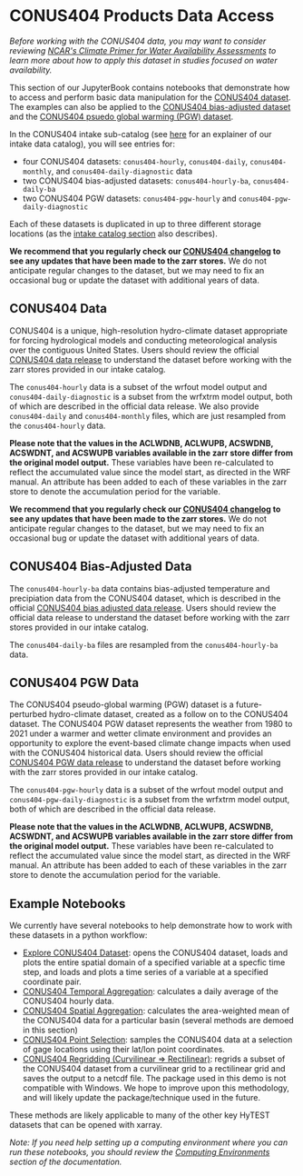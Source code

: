 # CONUS404 Products Data Access

*Before working with the CONUS404 data, you may want to consider reviewing [NCAR's Climate Primer for Water Availability Assessments](https://ncar.github.io/climate-primer-water/index.html) to learn more about how to apply this dataset in studies focused on water availability.*

This section of our JupyterBook contains notebooks that demonstrate how to access and perform basic data manipulation for the [CONUS404 dataset](https://doi.org/10.5066/P9PHPK4F). The examples can also be applied to the [CONUS404 bias-adjusted dataset](https://doi.org/10.5066/P9JE61P7) and the [CONUS404 psuedo global warming (PGW) dataset](https://doi.org/10.5066/P9HH85UU). 

In the CONUS404 intake sub-catalog (see [here](../dataset_catalog/README.md) for an explainer of our intake data catalog), you will see entries for:
- four CONUS404 datasets: `conus404-hourly`, `conus404-daily`, `conus404-monthly`, and `conus404-daily-diagnostic` data
- two CONUS404 bias-adjusted datasets: `conus404-hourly-ba`, `conus404-daily-ba`
- two CONUS404 PGW datasets: `conus404-pgw-hourly` and `conus404-pgw-daily-diagnostic`

Each of these datasets is duplicated in up to three different storage locations (as the [intake catalog section](../dataset_catalog/README.md) also describes).

**We recommend that you regularly check our [CONUS404 changelog](./CONUS404_CHANGELOG) to see any updates that have been made to the zarr stores.** We do not anticipate regular changes to the dataset, but we may need to fix an occasional bug or update the dataset with additional years of data.

## CONUS404 Data
CONUS404 is a unique, high-resolution hydro-climate dataset appropriate for forcing hydrological models and conducting meteorological analysis over the contiguous United States. Users should review the official [CONUS404 data release](https://doi.org/10.5066/P9PHPK4F) to understand the dataset before working with the zarr stores provided in our intake catalog.

The `conus404-hourly` data is a subset of the wrfout model output and `conus404-daily-diagnostic` is a subset from the wrfxtrm model output, both of which are described in the official data release. We also provide `conus404-daily` and `conus404-monthly` files, which are just resampled from the `conus404-hourly` data.

**Please note that the values in the ACLWDNB, ACLWUPB, ACSWDNB, ACSWDNT, and ACSWUPB variables available in the zarr store differ from the original model output.** These variables have been re-calculated to reflect the accumulated value since the model start, as directed in the WRF manual. An attribute has been added to each of these variables in the zarr store to denote the accumulation period for the variable. 

**We recommend that you regularly check our [CONUS404 changelog](./CONUS404_CHANGELOG) to see any updates that have been made to the zarr stores.** We do not anticipate regular changes to the dataset, but we may need to fix an occasional bug or update the dataset with additional years of data.

## CONUS404 Bias-Adjusted Data
The `conus404-hourly-ba` data contains bias-adjusted temperature and precipiation data from the CONUS404 dataset, which is described in the official [CONUS404 bias adjusted data release](https://doi.org/10.5066/P9JE61P7). Users should review the official data release to understand the dataset before working with the zarr stores provided in our intake catalog.

The `conus404-daily-ba` files are resampled from the `conus404-hourly-ba` data.

## CONUS404 PGW Data
The CONUS404 pseudo-global warming (PGW) dataset is a future-perturbed hydro-climate dataset, created as a follow on to the CONUS404 dataset. The CONUS404 PGW dataset represents the weather from 1980 to 2021 under a warmer and wetter climate environment and provides an opportunity to explore the event-based climate change impacts when used with the CONUS404 historical data. Users should review the official [CONUS404 PGW data release](https://doi.org/10.5066/P9HH85UU) to understand the dataset before working with the zarr stores provided in our intake catalog.

The `conus404-pgw-hourly` data is a subset of the wrfout model output and `conus404-pgw-daily-diagnostic` is a subset from the wrfxtrm model output, both of which are described in the official data release.

**Please note that the values in the ACLWDNB, ACLWUPB, ACSWDNB, ACSWDNT, and ACSWUPB variables available in the zarr store differ from the original model output.** These variables have been re-calculated to reflect the accumulated value since the model start, as directed in the WRF manual. An attribute has been added to each of these variables in the zarr store to denote the accumulation period for the variable. 

## Example Notebooks
We currently have several notebooks to help demonstrate how to work with these datasets in a python workflow:
- [Explore CONUS404 Dataset](./conus404_explore.ipynb): opens the CONUS404 dataset, loads and plots the entire spatial 
   domain of a specified variable at a specfic time step, and loads and plots a time series of a variable at a specified coordinate pair.
- [CONUS404 Temporal Aggregation](../dataset_processing/tutorials/conus404_temporal_aggregation.ipynb): calculates a daily average of the CONUS404 hourly data.
- [CONUS404 Spatial Aggregation](../dataset_processing/spatial_aggregation.md): calculates the area-weighted mean of the CONUS404 data for a particular basin (several methods are demoed in this section)
- [CONUS404 Point Selection](../dataset_processing/tutorials/conus404_point_selection.ipynb): samples the CONUS404 data at a selection of gage locations using their lat/lon point coordinates.
- [CONUS404 Regridding (Curvilinear => Rectilinear)](../dataset_processing/tutorials/conus404_regrid.ipynb): regrids a subset of the CONUS404 dataset from a curvilinear grid to a rectilinear grid and saves the output to a netcdf file. The package used in this demo is not compatible with Windows. We hope to improve upon this methodology, and will likely update the package/technique used in the future.

These methods are likely applicable to many of the other key HyTEST datasets that can be opened with xarray.

*Note: If you need help setting up a computing environment where you can run these notebooks, you should review the [Computing Environments](../environment_set_up/README.md) section of the documentation.*

